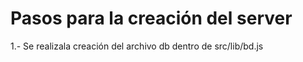 # Pasos para la creación del server 

1.- Se realizala creación del archivo db dentro de 
src/lib/bd.js
